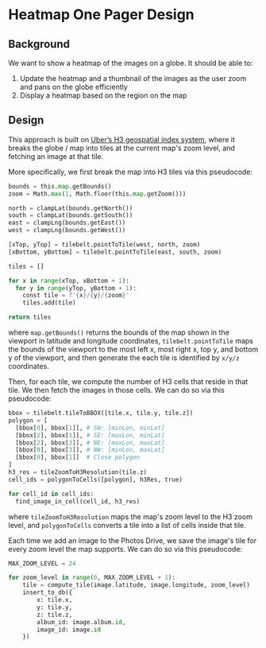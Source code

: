 # Heatmap One Pager Design

## Background

We want to show a heatmap of the images on a globe. It should be able to:

1. Update the heatmap and a thumbnail of the images as the user zoom and pans on the globe efficiently
2. Display a heatmap based on the region on the map

## Design

This approach is built on [Uber’s H3 geospatial index system](https://www.uber.com/blog/h3), where it breaks the globe / map into tiles at the current map's zoom level, and fetching an image at that tile.

More specifically, we first break the map into H3 tiles via this pseudocode:

```py
bounds = this.map.getBounds()
zoom = Math.max(1, Math.floor(this.map.getZoom()))

north = clampLat(bounds.getNorth())
south = clampLat(bounds.getSouth())
east = clampLng(bounds.getEast())
west = clampLng(bounds.getWest())

[xTop, yTop] = tilebelt.pointToTile(west, north, zoom)
[xBottom, yBottom] = tilebelt.pointToTile(east, south, zoom)

tiles = []

for x in range(xTop, xBottom + 1):
  for y in range(yTop, yBottom + 1):
    const tile = f'{x}/{y}/{zoom}'
    tiles.add(tile)

return tiles
```

where `map.getBounds()` returns the bounds of the map shown in the viewport in latitude and longitude coordinates, `tilebelt.pointToTile` maps the bounds of the viewport to the most left x, most right x, top y, and bottom y of the viewport, and then generate the  each tile is identified by `x/y/z` coordinates.

Then, for each tile, we compute the number of H3 cells that reside in that tile. We then fetch the images in those cells. We can do so via this pseudocode:

```py
bbox = tilebelt.tileToBBOX([tile.x, tile.y, tile.z])
polygon = [
  [bbox[0], bbox[1]], # SW: [minLon, minLat]
  [bbox[2], bbox[1]], # SE: [maxLon, minLat]
  [bbox[2], bbox[3]], # NE: [maxLon, maxLat]
  [bbox[0], bbox[3]], # NW: [minLon, maxLat]
  [bbox[0], bbox[1]]  # Close polygon
]
h3_res = tileZoomToH3Resolution(tile.z)
cell_ids = polygonToCells([polygon], h3Res, true)

for cell_id in cell_ids:
  find_image_in_cell(cell_id, h3_res)
```

where `tileZoomToH3Resolution` maps the map's zoom level to the H3 zoom level, and `polygonToCells` converts a tile into a list of cells inside that tile.

Each time we add an image to the Photos Drive, we save the image's tile for every zoom level the map supports. We can do so via this pseudocode:

```py
MAX_ZOOM_LEVEL = 24

for zoom_level in range(0, MAX_ZOOM_LEVEL + 1):
    tile = compute_tile(image.latitude, image.longitude, zoom_level)
    insert_to_db({
        x: tile.x, 
        y: tile.y, 
        z: tile.z, 
        album_id: image.album.id, 
        image_id: image.id
    })
```
